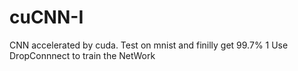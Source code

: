 cuCNN-I
=======

CNN accelerated by cuda. Test on mnist and finilly get 99.7%
1 Use DropConnnect to train the NetWork

